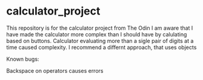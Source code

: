 # calculator_project
This repository is for the calculator project from The Odin 
I am aware that I have made the calculator more complex than I should have by calulating based on buttons.
Calculator evaluating more than a sigle pair of digits at a time caused complexity.
I recommend a differnt approach, that uses objects


Known bugs:

Backspace on operators causes errors